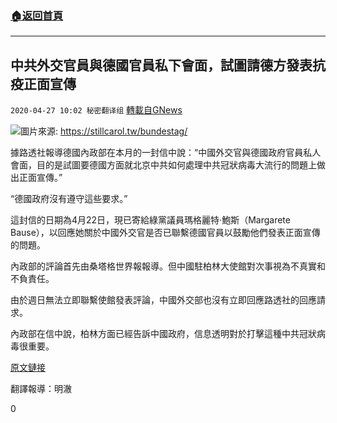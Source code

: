 ###  [:house:返回首頁](https://github.com/ourhimalayas/txt)
---

## 中共外交官員與德國官員私下會面，試圖請德方發表抗疫正面宣傳
`2020-04-27 10:02 秘密翻译组` [轉載自GNews](https://gnews.org/zh-hant/186797/)

![](https://s3.amazonaws.com/gnews-media-offload/wp-content/uploads/2020/04/27100044/%E4%B8%AD%E5%85%B1%E5%A4%96%E4%BA%A4%E5%AE%98%E5%93%A1%E8%88%87%E5%BE%B7%E5%9C%8B%E5%AE%98%E5%93%A1%E7%A7%81%E4%B8%8B%E6%9C%83%E9%9D%A2%EF%BC%8C%E8%A9%A6%E5%9C%96%E8%AB%8B%E5%BE%B7%E6%96%B9%E7%99%BC%E8%A1%A8%E6%8A%97%E7%96%AB%E6%AD%A3%E9%9D%A2%E5%AE%A3%E5%82%B3.jpg)圖片來源: https://stillcarol.tw/bundestag/

據路透社報導德國內政部在本月的一封信中說：“中國外交官與德國政府官員私人會面，目的是試圖要德國方面就北京中共如何處理中共冠狀病毒大流行的問題上做出正面宣傳。”

“德國政府沒有遵守這些要求。”

這封信的日期為4月22日，現已寄給綠黨議員瑪格麗特·鮑斯（Margarete Bause），以回應她關於中國外交官是否已聯繫德國官員以鼓勵他們發表正面宣傳的問題。

內政部的評論首先由桑塔格世界報報導。但中國駐柏林大使館對次事視為不真實和不負責任。

由於週日無法立即聯繫使館發表評論，中國外交部也沒有立即回應路透社的回應請求。

內政部在信中說，柏林方面已經告訴中國政府，信息透明對於打擊這種中共冠狀病毒很重要。

[原文鏈接](https://www.reuters.com/article/us-health-coronavirus-germany-china-idUSKCN2280JW)

翻譯報導：明澈

0
